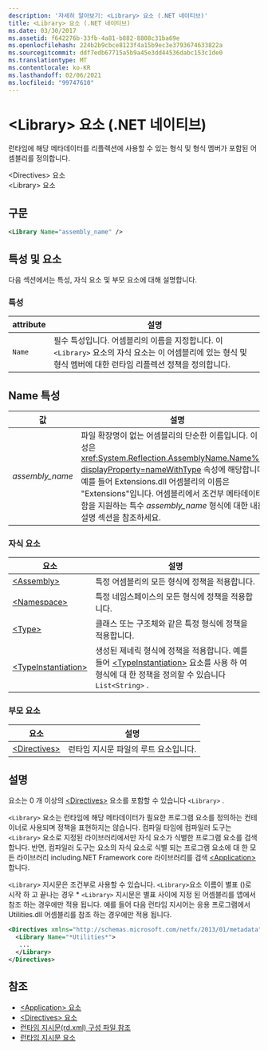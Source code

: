 ```yaml
---
description: '자세히 알아보기: <Library> 요소 (.NET 네이티브)'
title: <Library> 요소 (.NET 네이티브)
ms.date: 03/30/2017
ms.assetid: f642276b-33fb-4a81-b882-8808c31ba69e
ms.openlocfilehash: 224b2b9cbce8123f4a15b9ec3e3793674633822a
ms.sourcegitcommit: ddf7edb67715a5b9a45e3dd44536dabc153c1de0
ms.translationtype: MT
ms.contentlocale: ko-KR
ms.lasthandoff: 02/06/2021
ms.locfileid: "99747610"
---
```

# <a name="library-element-net-native"></a>\<Library> 요소 (.NET 네이티브)

런타임에 해당 메타데이터를 리플렉션에 사용할 수 있는 형식 및 형식 멤버가 포함된 어셈블리를 정의합니다.  
  
 \<Directives> 요소  
\<Library> 요소  
  
## <a name="syntax"></a>구문  
  
```xml  
<Library Name="assembly_name" />  
```  
  
## <a name="attributes-and-elements"></a>특성 및 요소  

 다음 섹션에서는 특성, 자식 요소 및 부모 요소에 대해 설명합니다.  
  
### <a name="attributes"></a>특성  
  
|attribute|설명|  
|---------------|-----------------|  
|`Name`|필수 특성입니다. 어셈블리의 이름을 지정합니다. 이 `<Library>` 요소의 자식 요소는 이 어셈블리에 있는 형식 및 형식 멤버에 대한 런타임 리플렉션 정책을 정의합니다.|  
  
## <a name="name-attribute"></a>Name 특성  
  
|값|설명|  
|-----------|-----------------|  
|*assembly_name*|파일 확장명이 없는 어셈블리의 단순한 이름입니다. 이 특성은 <xref:System.Reflection.AssemblyName.Name%2A?displayProperty=nameWithType> 속성에 해당합니다. 예를 들어 Extensions.dll 어셈블리의 이름은 "Extensions"입니다. 어셈블리에서 조건부 메타데이터 포함을 지원하는 특수 *assembly_name* 형식에 대한 내용은 설명 섹션을 참조하세요.|  
  
### <a name="child-elements"></a>자식 요소  
  
|요소|설명|  
|-------------|-----------------|  
|[\<Assembly>](assembly-element-net-native.md)|특정 어셈블리의 모든 형식에 정책을 적용합니다.|  
|[\<Namespace>](namespace-element-net-native.md)|특정 네임스페이스의 모든 형식에 정책을 적용합니다.|  
|[\<Type>](type-element-net-native.md)|클래스 또는 구조체와 같은 특정 형식에 정책을 적용합니다.|  
|[\<TypeInstantiation>](typeinstantiation-element-net-native.md)|생성된 제네릭 형식에 정책을 적용합니다. 예를 들어 [\<TypeInstantiation>](typeinstantiation-element-net-native.md) 요소를 사용 하 여 형식에 대 한 정책을 정의할 수 있습니다 `List<String>` .|  
  
### <a name="parent-elements"></a>부모 요소  
  
|요소|설명|  
|-------------|-----------------|  
|[\<Directives>](directives-element-net-native.md)|런타임 지시문 파일의 루트 요소입니다.|  
  
## <a name="remarks"></a>설명  

 요소는 0 개 이상의 [\<Directives>](directives-element-net-native.md) 요소를 포함할 수 있습니다 `<Library>` .  
  
 `<Library>` 요소는 런타임에 해당 메타데이터가 필요한 프로그램 요소를 정의하는 컨테이너로 사용되며 정책을 표현하지는 않습니다. 컴파일 타임에 컴파일러 도구는 `<Library>` 요소로 지정된 라이브러리에서만 자식 요소가 식별한 프로그램 요소를 검색합니다. 반면, 컴파일러 도구는 요소의 자식 요소로 식별 되는 프로그램 요소에 대 한 모든 라이브러리 including.NET Framework core 라이브러리를 검색 [\<Application>](application-element-net-native.md) 합니다.  
  
 `<Library>` 지시문은 조건부로 사용할 수 있습니다. `<Library>`요소 이름이 별표 ()로 시작 하 고 끝나는 경우 \* `<Library>` 지시문은 별표 사이에 지정 된 어셈블리를 앱에서 참조 하는 경우에만 적용 됩니다. 예를 들어 다음 런타임 지시어는 응용 프로그램에서 Utilities.dll 어셈블리를 참조 하는 경우에만 적용 됩니다.  
  
```xml  
<Directives xmlns="http://schemas.microsoft.com/netfx/2013/01/metadata">  
  <Library Name="*Utilities*">  
   ...  
  </Library>  
</Directives>  
```  
  
## <a name="see-also"></a>참조

- [\<Application> 요소](application-element-net-native.md)
- [\<Directives> 요소](directives-element-net-native.md)
- [런타임 지시문(rd.xml) 구성 파일 참조](runtime-directives-rd-xml-configuration-file-reference.md)
- [런타임 지시문 요소](runtime-directive-elements.md)
